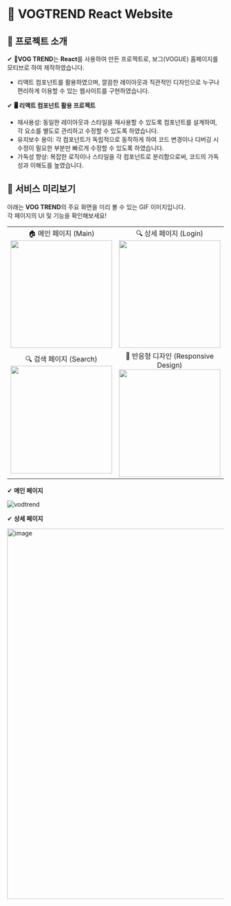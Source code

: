 # 👒 VOGTREND React Website

## 🚀 프로젝트 소개
✔ 👗**VOG TREND**는 **React**를 사용하여 만든 프로젝트로, 보그(VOGUE) 홈페이지를 모티브로 하여 제작하였습니다. </br>
* 리액트 컴포넌트를 활용하였으며, 깔끔한 레이아웃과 직관적인 디자인으로 누구나 편리하게 이용할 수 있는 웹사이트를 구현하였습니다.

✔ **🖥️ 리액트 컴포넌트 활용 프로젝트**
* 재사용성: 동일한 레이아웃과 스타일을 재사용할 수 있도록 컴포넌트를 설계하여, 각 요소를 별도로 관리하고 수정할 수 있도록 하였습니다. 
* 유지보수 용이: 각 컴포넌트가 독립적으로 동작하게 하여 코드 변경이나 디버깅 시 수정이 필요한 부분만 빠르게 수정할 수 있도록 하였습니다.
* 가독성 향상: 복잡한 로직이나 스타일을 각 컴포넌트로 분리함으로써, 코드의 가독성과 이해도를 높였습니다.

## 🎥 서비스 미리보기
아래는 **VOG TREND**의 주요 화면을 미리 볼 수 있는 GIF 이미지입니다.  
각 페이지의 UI 및 기능을 확인해보세요! 


<table width="100%">
  <tr>
    <td align="center" width="50%">
      🏠 메인 페이지 (Main)   
      <br>
      <img src="https://github.com/user-attachments/assets/1429f647-a27a-4ecc-b486-7424043c87c2" width="100%" height="250px">
    </td>
    <td align="center" width="50%">
      🔍 상세 페이지 (Login)  
      <br>
      <img src="https://github.com/user-attachments/assets/040139d5-ca9a-4e50-904c-b31afed7aad1" width="100%" height="250px">
    </td>
  </tr>
  <tr>
    <td align="center" width="50%">
      🔍 검색 페이지 (Search) 
      <br>
      <img src="https://github.com/user-attachments/assets/905c25cf-9043-43d2-8f6c-bd160f6d50f9" width="100%" height="250px">
    </td>
    <td align="center" width="50%">
      📱 반응형 디자인 (Responsive Design)  
      <br>
      <img src="https://github.com/user-attachments/assets/a3cb8e67-b70a-4b51-926c-cde1ef62a558" width="100%" height="250px">
    </td>
  </tr>
</table>


✔ **메인 페이지**

![vodtrend](https://github.com/user-attachments/assets/86beaa59-b3ac-42cd-be03-40cfa130db50)

✔ **상세 페이지**

<img width="861" alt="image" src="https://github.com/user-attachments/assets/8285fc34-61c3-4a48-8b1c-6cefea5bec82" />
